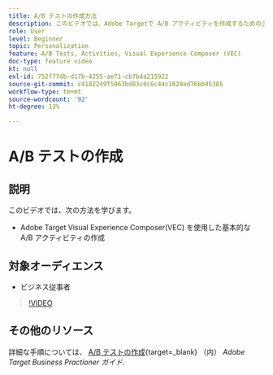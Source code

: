 ```yaml
---
title: A/B テストの作成方法
description: このビデオでは、Adobe Targetで A/B アクティビティを作成するための主なワークフローについて説明します。 Visual Experience Composer(VEC) を使用して基本的な A/B アクティビティを作成する方法については、このビデオをご覧ください。
role: User
level: Beginner
topic: Personalization
feature: A/B Tests, Activities, Visual Experience Composer (VEC)
doc-type: feature video
kt: null
exl-id: 752f77db-d17b-4255-ae71-cb7b4a215922
source-git-commit: c4182249f5063bd83c0c6c44c1628ed76bb45385
workflow-type: tm+mt
source-wordcount: '92'
ht-degree: 13%

---
```


# A/B テストの作成

## 説明

このビデオでは、次の方法を学びます。

* Adobe Target Visual Experience Composer(VEC) を使用した基本的な A/B アクティビティの作成

## 対象オーディエンス

* ビジネス従事者

>[!VIDEO](https://video.tv.adobe.com/v/17391/?quality=12)

## その他のリソース

詳細な手順については、 [A/B テストの作成](https://experienceleague.adobe.com/docs/target/using/activities/abtest/create/test-create-ab.html){target=_blank} （内） *Adobe Target Business Practioner ガイド*.
